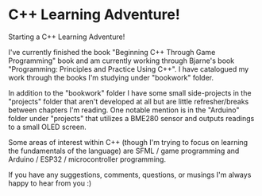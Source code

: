 # C++ Learning Adventure!

Starting a C++ Learning Adventure!

I've currently finished the book "Beginning C++ Through Game Programming" book and am currently working through Bjarne's book "Programming: Principles and Practice Using C++". I have catalogued my work through the books I'm studying under "bookwork" folder. 

In addition to the "bookwork" folder I have some small side-projects in the "projects" folder that aren't developed at all but are little refresher/breaks between chapters I'm reading.
One notable mention is in the "Arduino" folder under "projects" that utilizes a BME280 sensor and outputs readings to a small OLED screen. 

Some areas of interest within C++ (though I'm trying to focus on learning the fundamentals of the language) are SFML / game programming and Arduino / ESP32 / microcontroller programming.

If you have any suggestions, comments, questions, or musings I'm always happy to hear from you :)
